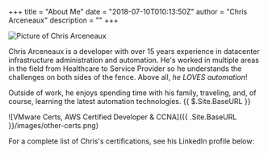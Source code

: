 +++
title = "About Me"
date = "2018-07-10T010:13:50Z"
author = "Chris Arceneaux"
description = ""
+++

![Picture of Chris Arceneaux](/images/chris-bowtie.jpg)

Chris Arceneaux is a developer with over 15 years experience in datacenter infrastructure administration and automation. He's worked in multiple areas in the field from Healthcare to Service Provider so he understands the challenges on both sides of the fence. Above all, *he LOVES automation*!

Outside of work, he enjoys spending time with his family, traveling, and, of course, learning the latest automation technologies. {{ $.Site.BaseURL }}

![VMware Certs, AWS Certified Developer & CCNA]({{ .Site.BaseURL }}/images/other-certs.png)

For a complete list of Chris's certifications, see his LinkedIn profile below:

<script src="//platform.linkedin.com/in.js" type="text/javascript"></script><script type="IN/MemberProfile" data-id="http://www.linkedin.com/in/chris-arceneaux-8903047" data-format="inline" data-related="false"></script>